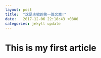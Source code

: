 ```yaml
---
layout: post
title:  "这是志敏的第一篇文章!"
date:   2017-12-06 22:18:43 +0800
categories: jekyll update
---
```


<h1>This is my first article</h1>